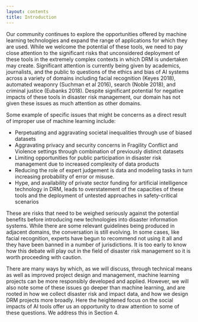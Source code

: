 ```yaml
---
layout: contents
title: Introduction
---
```


Our community continues to explore the opportunities offered by machine learning technologies and expand the range of applications for which they are used. While we welcome the potential of these tools, we need to pay close attention to the significant risks that unconsidered deployment of these tools in the extremely complex contexts in which DRM is undertaken may create. Significant attention is currently being given by academics, journalists, and the public to questions of the ethics and bias of AI systems across a variety of domains including facial recognition (Keyes 2018), automated weaponry (Suchman et al 2016), search (Noble 2018), and criminal justice (Eubanks 2018). Despite significant potential for negative impacts of these tools in disaster risk management, our domain has not given these issues as much attention as other domains.

Some example of specific issues that might be concerns as a direct result of improper use of machine learning include:

* Perpetuating and aggravating societal inequalities through use of biased datasets
* Aggravating privacy and security concerns in Fragility Conflict and Violence settings through combination of previously distinct datasets
* Limiting opportunities for public participation in disaster risk management due to increased complexity of data products
* Reducing the role of expert judgement is data and modeling tasks in turn increasing probability of error or misuse.
* Hype, and availability of private sector funding for artificial intelligence technology in DRM, leads to overstatement of the capacities of these tools and the deployment of untested approaches in safety-critical scenarios

These are risks that need to be weighed seriously against the potential benefits before introducing new technologies into disaster information systems. While there are some relevant guidelines being produced in adjacent domains, the conversation is still evolving. In some cases, like facial recognition, experts have begun to recommend not using it all and they have been banned in a number of jurisdictions. It is too early to know how this debate will play out in the field of disaster risk management so it is worth proceeding with caution.

There are many ways by which, as we will discuss, through technical means as well as improved project design and management, machine learning projects can be more responsibly developed and applied. However, we will also note some of these issues go deeper than machine learning, and are rooted in how we collect disaster risk and impact data, and how we design DRM projects more broadly. Here the heightened focus on the social impacts of AI tools offer us an opportunity to draw attention to some of these questions. We address this in Section 4.